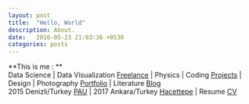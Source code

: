 ```yaml
---
layout: post
title:  "Hello, World"
description: About.
date:   2016-05-23 21:03:36 +0530
categories: posts
---
```


**This is me : **  
Data Science | Data Visualization [Freelance](https://www.upwork.com/freelancers/~01550e7089fbce960f) | Physics | Coding [Projects](https://github.com/ozlemekici?tab=repositories) | Design | Photography [Portfolio](https://www.instagram.com/ozzlemekici) | Literature [Blog](https://www.levlaninnotdefteri.com/)
<br/>
2015 Denizli/Turkey [PAU](http://www.pau.edu.tr/) | 2017 Ankara/Turkey [Hacettepe](http://www.hacettepe.edu.tr/) | Resume [CV](https://drive.google.com/file/d/1Of_RT4YNOXg4y2STd7AdkAhKMMJLzTVB/view?usp=sharing)
